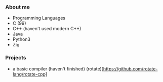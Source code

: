 ### About me

<!--
**Airbus5717/Airbus5717** is a ✨ _special_ ✨ repository because its `README.md` (this file) appears on your GitHub profile.
-->
- Programming Languages 
 - C (99)
 - C++ (haven't used modern C++)
 - Java
 - Python3 
 - Zig
 
### Projects
 - a basic compiler (haven't finished) (rotate)[https://github.com/rotate-lang/rotate-cpp]
